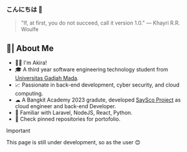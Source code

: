 ### こんにちは 👋
> "If, at first, you do not succeed, call it version 1.0." ― Khayri R.R. Woulfe


## 📝| About Me 
- 👩‍💻 I'm Akira!
- 🎓 A third year software engineering technology student from [Universitas Gadjah Mada](https://ugm.ac.id/en/).
- 📈 Passionate in back-end development, cyber security, and cloud computing.
- ☁ A Bangkit Academy 2023 gradute, developed [SaySco Project](https://github.com/capstone-saysco) as cloud engineer and back-end Developer.
- 💾 Familiar with Laravel, NodeJS, React, Python.
- 📌 Check pinned repositories for portofolio.

> [!IMPORTANT]  
> This page is still under development, so as the user 😊
  
